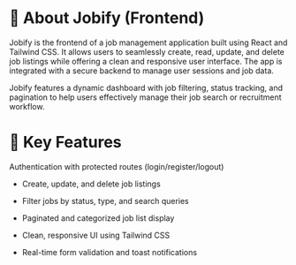 # 💼 About Jobify (Frontend)
Jobify is the frontend of a job management application built using React and Tailwind CSS. It allows users to seamlessly create, read, update, and delete job listings while offering a clean and responsive user interface. The app is integrated with a secure backend to manage user sessions and job data.

Jobify features a dynamic dashboard with job filtering, status tracking, and pagination to help users effectively manage their job search or recruitment workflow.

# 🚀 Key Features
Authentication with protected routes (login/register/logout)

- Create, update, and delete job listings

- Filter jobs by status, type, and search queries

- Paginated and categorized job list display

- Clean, responsive UI using Tailwind CSS

- Real-time form validation and toast notifications

